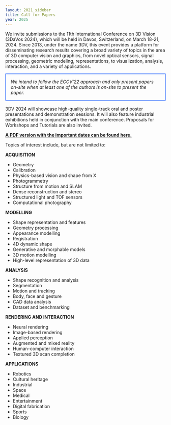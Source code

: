 ```yaml
---
layout: 2021_sidebar
title: Call for Papers
year: 2025
---
```


We invite submissions to the 11th International Conference on 3D Vision (3DaVos 2024), which will be held in Davos, Switzerland, on March 18-21, 2024. Since 2013, under the name 3DV, this event provides a platform for disseminating research results covering a broad variety of topics in the area of 3D computer vision and graphics, from novel optical sensors, signal processing, geometric modeling, representations, to visualization, analysis, interaction, and a variety of applications.


<div style="border: 2px solid #467CFD; padding: 15px">
<i>We intend to follow the ECCV’22 approach and only present papers on-site when at least one of the authors is on-site to present the paper.
</i>
</div>

<br>
3DV 2024 will showcase high-quality single-track oral and poster presentations and demonstration sessions. It will also feature industrial exhibitions held in conjunction with the main conference. Proposals for Workshops and Tutorials are also invited.

<a href="{{site.url}}/files/2024/3DV2024_CFP.pdf" target="_blank">**A PDF version with the important dates can be found here.**</a> 

Topics of interest include, but are not limited to:

**ACQUISITION**
- Geometry
- Calibration
- Physics-based vision and shape from X
- Photogrammetry
- Structure from motion and SLAM
- Dense reconstruction and stereo
- Structured light and TOF sensors
- Computational photography

**MODELLING**
- Shape representation and features
- Geometry processing
- Appearance modelling
- Registration
- 4D dynamic shape
- Generative and morphable models
- 3D motion modelling
- High-level representation of 3D data

**ANALYSIS**
- Shape recognition and analysis
- Segmentation
- Motion and tracking
- Body, face and gesture
- CAD data analysis
- Dataset and benchmarking

**RENDERING AND INTERACTION**
- Neural rendering
- Image-based rendering
- Applied perception
- Augmented and mixed reality
- Human-computer interaction
- Textured 3D scan completion

**APPLICATIONS**
- Robotics
- Cultural heritage
- Industrial
- Space
- Medical
- Entertainment
- Digital fabrication
- Sports
- Biology

